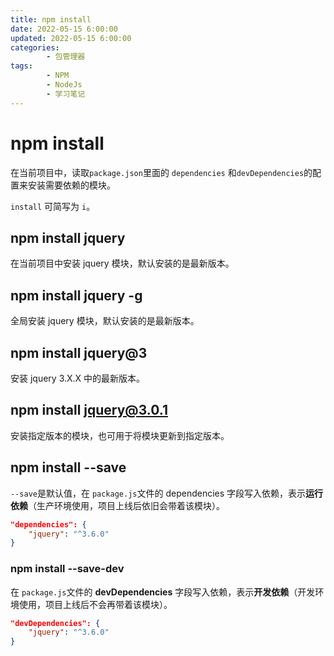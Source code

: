 ```yaml
---
title: npm install
date: 2022-05-15 6:00:00
updated: 2022-05-15 6:00:00
categories:
        - 包管理器
tags:
        - NPM 
        - NodeJs
        - 学习笔记
---
```


# npm install

在当前项目中，读取`package.json`里面的 `dependencies` 和`devDependencies`的配置来安装需要依赖的模块。

`install` 可简写为 `i`。

## npm install jquery

在当前项目中安装 jquery 模块，默认安装的是最新版本。

## npm install jquery -g

全局安装 jquery 模块，默认安装的是最新版本。

## npm install jquery@3

安装 jquery 3.X.X 中的最新版本。

## npm install jquery@3.0.1

安装指定版本的模块，也可用于将模块更新到指定版本。

## npm install --save

`--save`是默认值，在 `package.js`文件的 dependencies 字段写入依赖，表示**运行依赖**（生产环境使用，项目上线后依旧会带着该模块）。

```json
"dependencies": {
    "jquery": "^3.6.0"
}
```

### npm install --save-dev

在 `package.js`文件的 **devDependencies** 字段写入依赖，表示**开发依赖**（开发环境使用，项目上线后不会再带着该模块）。

```json
"devDependencies": {
    "jquery": "^3.6.0"
}
```
